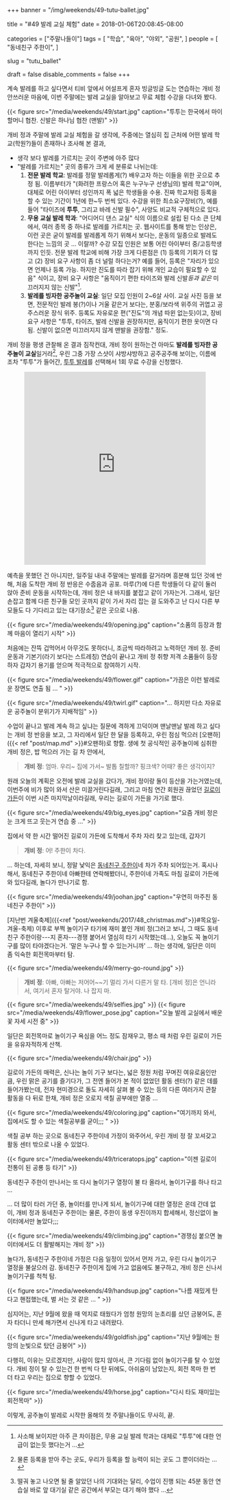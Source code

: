 +++
banner = "/img/weekends/49-tutu-ballet.jpg"

title = "#49 발레 교실 체험"
date = 2018-01-06T20:08:45-08:00

categories = ["주말나들이"]
tags = [
    "학습",
    "육아",
    "야외",
    "공원",
]
people = [
    "동네친구 주한이",
]

slug = "tutu_ballet"

draft = false
disable_comments = false
+++

계속 발레를 하고 싶다면서 티비 앞에서 어설프게 혼자 빙글빙글 도는 연습하는 개비
정 안쓰러운 마음에, 이번 주말에는 발레 교실을 알아보고 무료 체험 수강을 다녀와
봤다.

<!--more-->

{{< figure
  src="/media/weekends/49/start.jpg"
  caption="투투는 한국에서 마이 할머니 협찬. 신발은 하나님 협찬 (맨발)" >}}


개비 정과 주말에 발레 교실 체험을 갈 생각에, 주중에는 열심히 집 근처에 어떤
발레 학교(학원?)들이 존재하나 조사해 본 결과, 

- 생각 보다 발레를 가르치는 곳이 주변에 아주 많다
- "발레를 가르치는" 곳의 종류가 크게 세 분류로 나뉘는데:
    1. **전문 발레 학교**: 발레를 정말 발레롭게(?) 배우고자 하는 이들을 위한
       곳으로 추정 됨. 이름부터가 "(화려한 프랑스어 혹은 누구누구 선생님의) 발레 
       학교"이며, 대체로 어린 아이부터 성인까지 폭 넓은 학생들을 수용.
       진짜 학교처럼 등록을 할 수 있는 기간이 1년에 한~두 번씩 있다. 
       수강을 위한 최소요구장비(?), 예를 들어 "타이즈에 **투투**, 그리고 바레 
       신발 필수", 사양도 비교적 구체적으로 있다. 
    1. **무용 교실 발레 학과**: "어디어디 댄스 교실" 식의 이름으로 설립 된 다소
       큰 단체에서, 여러 종목 중 하나로 발레를 가르치는 곳. 웹사이트를 통해
       받는 인상은, 이런 곳은 굳이 발레를 발레롭게 하기 위해서 보다는, 운동의
       일종으로 발레도 한다는 느낌의 곳 … 이랄까? 수강 모집 인원은 보통 어린
       아이부터 중/고등학생까지 인듯. 전문 발레 학교에 비해 가장 
       크게 다른점은 (1) 등록의 기회가 더 많고 (2) 장비 요구 사항이 좀 더 널럴
       하다는거? 예를 들어, 등록은 "자리가 있으면 언제나 등록 가능. 하지만
       진도를 따라 잡기 위해 개인 교습이 필요할 수 있음" 식이고, 장비 요구
       사항은 "움직이기 편한 타이즈와 발레 신발*등과 같은* 미끄러지지 않는
       신발"[^1]. 
    1. **발레를 빙자한 공주놀이 교실**: 일단 모집 인원이 2~6살 사이.
       교실 사진 등을 보면, 전문적인 발레 봉(?)이나 거울 같은거 보다는, 
       분홍/보라색 위주의 귀엽고 공주스러운 장식 위주. 등록도 자유로운
       편("진도"의 개념 따윈 없는듯)이고, 
       장비 요구 사항은 "투투, 타이즈, 발레 신발을 권장하지만, 움직이기 편한
       옷이면 다 됨. 신발이 없으면 미끄러지지 않게 맨발을 권장함." 정도.

[^1]: 사소해 보이지만 아주 큰 차이점은, 무용 교실 발레 학과는 대체로 "투투"에 대한 언급이 없는듯 했다는거 … 

개비 정을 평생 관찰해 온 결과 짐작컨대, 개비 정이 원하는건 아마도 **발레를
빙자한 공주놀이 교실**일거라[^2], 우린 그중 가장 스샷이 샤방샤방하고 공주공주해
보이는, 이름에 조차 "투투"가 들어간, [투투 발레](https://www.tutuschool.com/)를 
선택해서 1회 무료 수강을 신청했다.

[^2]: 물론 등록을 받아 주는 곳도, 우리가 등록을 할 능력이 되는 곳도 그 뿐이더라는 … 

<figure>                              
<iframe src="https://www.google.com/maps/embed?pb=!4v1515301607150!6m8!1m7!1sCAoSLEFGMVFpcE4zVTQ1WEstei1naEJjckhMMVA5NFVDaGhEOV9sSC1oM0RYWXIy!2m2!1d37.403958792184!2d-122.09828720355!3f169!4f0!5f0.7820865974627469"
width="100%" height="450" frameborder="0" style="border:0" allowfullscreen></iframe>
</figure>

예측을 못했던 건 아니지만, 일주일 내내 주말에는 발레를 갈거라며 흥분해 있던
것에 반해, 처음 도착한 개비 정 반응은 수줍음과 공포.
마루(?)에 다른 학생들이 다 같이 둘러 앉아 준비 운동을 시작하는데, 개비 정은 
내 바지를 붙잡고 같이 가자는거. 그래서, 일단 손잡고 함께 다른 친구들 모인
곳까지 같이 가서 자리 잡는 걸 도와주고 난 다시 다른 부모들도 다 기다리고 있는
대기장소[^3] 같은 곳으로 나옴.

[^3]: 떨궈 놓고 나오면 될 줄 알았던 나의 기대와는 달리, 수업이 진행 되는 45분 동안 연습실 바로 앞 대기실 같은 공간에서 부모는 대기 해야 했다 … 

{{< figure
  src="/media/weekends/49/opening.jpg"
  caption="소품의 등장과 함께 마음이 열리기 시작" >}}

처음에는 잔뜩 겁먹어서 아무것도 못하더니, 조금씩 따라하려고 노력하던 개비 정.
준비 운동과 기본기(라기 보다는 스트레칭) 연습이 끝나고 개비 정 취향 저격
소품들이 등장하자 갑자기 용기를 얻으며 적극적으로 참여하기 시작.

{{< figure
  src="/media/weekends/49/flower.gif"
  caption="가끔은 이런 발레로운 장면도 연출 됨 … " >}}

{{< figure
  src="/media/weekends/49/twirl.gif"
  caption="… 하지만 다소 자유로운 공주놀이 분위기가 지배적임" >}}

수업이 끝나고 발레 계속 하고 싶냐는 질문에 격하게 끄덕이며 맨날맨날 발레 하고
싶다는 개비 정 반응을 보고, 그 자리에서 일단 한 달을 등록하고, 우린 점심
먹으러 [오팬하]({{< ref "post/map.md" >}}#오팬하)로 향함.
생에 첫 공식적인 공주놀이에 심취한 개비 정은, 밥 먹으러 가는 길 차 안에서,

> **개비 정**: 엄마. 우리~ 집에 가서~ 발톱 칠할까? 핑크색? 어때? 좋은 생각이지?

원래 오늘의 계획은 오전에 발레 교실을 갔다가, 개비 정이랑 둘이 등산을
가는거였는데, 이번주에 비가 많이 와서 산은 미끌거린다길래, 그리고 마침 
연간 회원권 끊었던 [길로이 가든](https://www.gilroygardens.org/)이 이번 시즌 
마지막날이라길래, 우리는 길로이 가든을 가기로 했다.

{{< figure
  src="/media/weekends/49/big_eyes.jpg"
  caption="요즘 개비 정은 눈 크게 뜨고 웃는거 연습 중 …" >}}

집에서 약 한 시간 떨어진 길로이 가든에 도착해서 주차 자리 찾고 있는데, 갑자기

> **개비 정**: 어! 주한이 차다.

… 하는데, 자세히 보니, 정말 낯익은 [동네친구 주한이](/people/동네친구-주한이)네
차가 주차 되어있는거. 
혹시나 해서, 동네친구 주한이네 아빠한테 연락해봤더니, 주한이네 가족도 마침
길로이 가든에 와 있다길래, 놀다가 만나기로 함.

{{< figure
  src="/media/weekends/49/joohan.jpg"
  caption="우연히 마주친 동네친구 주한이" >}}

[지난번 겨울축제]({{<ref
"post/weekends/2017/48_christmas.md">}}#목요일-겨울-축제) 이후로 부쩍 
놀이기구 타기에 재미 붙인 개비 정(그러고 보니, 그 때도 동네친구 주한이랑---지
혼자---경쟁 붙어서 열심히 타기 시작했는데…), 오늘도 꼭 놀이기구를 많이 
타야겠다는거. 
'말은 누구나 할 수 있는거니까' … 하는 생각에, 일단은 이미 좀 익숙한
회전목마부터 탐.

{{< figure src="/media/weekends/49/merry-go-round.jpg" >}}

> **개비 정**: 아빠, 아빠는 저어어~~기 멀리 가서 다른거 말 타. [개비 정]은
언니라서, 여기서 혼자 탈거야. 나 잡지 마.

{{< figure src="/media/weekends/49/selfies.jpg" >}}
{{< figure
  src="/media/weekends/49/flower_pose.jpg"
  caption="오늘 발레 교실에서 배운 꽃 자세 시전 중" >}}

일단은 회전목마로 놀이기구 욕심을 어느 정도 잠재우고, 평소 때 처럼 우린
길로이 가든을 유유자적하게 산책.

{{< figure src="/media/weekends/49/chair.jpg" >}}

길로이 가든의 매력은, 신나는 놀이 기구 보다는, 넓은 정원 처럼 꾸며진 
여유로움인만큼, 우린 맑은 공기를 즐기다가, 그 전엔 들어가 본 적이 
없었던 활동 센터(?) 같은 데를 들어가봤는데,
전자 현미경으로 돌도 자세히 살펴 볼 수 있는 등의 다른 여러가지 관찰 활동을 다 
뒤로 한채, 개비 정은 오로지 색칠 공부에만 열중 …

{{< figure
  src="/media/weekends/49/coloring.jpg"
  caption="여기까지 와서, 집에서도 할 수 있는 색칠공부를 굳이;;; " >}}

색칠 공부 하는 곳으로 동네친구 주한이네 가정이 와주어서, 우린 개비
정 잘 꼬셔갖고 활동 센터 밖으로 나올 수 있었다.

{{< figure
  src="/media/weekends/49/triceratops.jpg"
  caption="이젠 길로이 전통이 된 공룡 등 타기" >}}

동네친구 주한이 만나서는 또 다시 놀이기구 열정이 불 타 올라서, 놀이기구를 
하나 타고 … 

… 더 많이 타러 가던 중, 놀이터를 만나게 되서, 놀이기구에 대한 열정은 온데 간데
없이, 개비 정과 동네친구 주한이는 물론, 주한이 동생 우진이까지 합세해서, 
정신없이 놀이터에서만 놀았다;;; 

{{< figure
  src="/media/weekends/49/climbing.jpg"
  caption="경쟁심 붙으면 놀이터에서도 더 활발해지는 개비 정" >}}

놀다가, 동네친구 주한이네 가정은 다음 일정이 있어서 먼저 가고, 우린 다시 
놀이기구 열정을 불살으러 감.
동네친구 주한이게 집에 가고 없음에도 불구하고, 개비 정은 신나서 놀이기구를
척척 탐.

{{< figure
  src="/media/weekends/49/handsup.jpg"
  caption="나름 재밌게 탄다고 핸접했는데, 벌 서는 것 같은 … " >}}

심지어는, 지난 9월에 왔을 때 억지로 태웠다가 엄청 원망의 눈초리를 샀던
금붕어도, 혼자 타더니 만세 해가면서 신나게 타고 내려왔다.

{{< figure
  src="/media/weekends/49/goldfish.jpg"
  caption="지난 9월에는 원망의 눈빛으로 탔던 금붕어" >}}

다행히, 이유는 모르겠지만, 사람이 많지 않아서, 큰 기다림 없이 놀이기구를
탈 수 있었다.
개비 정이 탈 수 있는건 한 번씩 다 탄 뒤에도, 아쉬움이 남았는지, 
회전 목마 한 번 더 타고 우리는 집으로 향할 수 있었다.

{{< figure
  src="/media/weekends/49/horse.jpg"
  caption="다시 타도 재미있는 회전목마" >}}

이렇게, 공주놀이 발레로 시작한 올해의 첫 주말나들이도 무사히, 끝.

